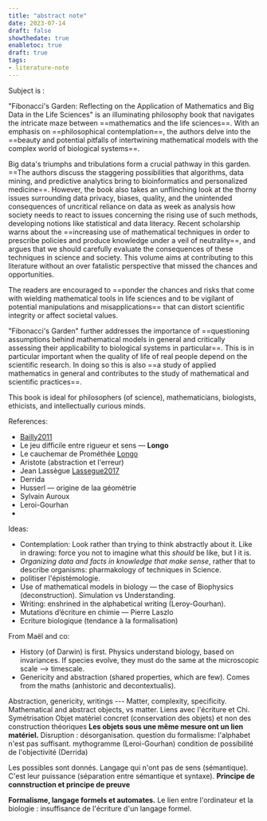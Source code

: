```yaml
---
title: "abstract note"
date: 2023-07-14
draft: false
showthedate: true
enabletoc: true
draft: true
tags:
- literature-note
---
```



Subject is :


"Fibonacci's Garden: Reflecting on the Application of Mathematics and Big Data in the Life Sciences" is an illuminating philosophy book that navigates the intricate maze between ==mathematics and the life sciences==. With an emphasis on ==philosophical contemplation==, the authors delve into the ==beauty and potential pitfalls of intertwining mathematical models with the complex world of biological systems==.  
  
Big data's triumphs and tribulations form a crucial pathway in this garden. ==The authors discuss the staggering possibilities that algorithms, data mining, and predictive analytics bring to bioinformatics and personalized medicine==. However, the book also takes an unflinching look at the thorny issues surrounding data privacy, biases, quality, and the unintended consequences of uncritical reliance on data as week as analysis how society needs to react to issues concerning the rising use of such methods, developing notions like statistical and data literacy. Recent scholarship warns about the ==increasing use of mathematical techniques in order to prescribe policies and produce knowledge under a veil of neutrality==, and argues that we should carefully evaluate the consequences of these techniques in science and society. This volume aims at contributing to this literature without an over fatalistic perspective that missed the chances and opportunities.  
  
The readers are encouraged to ==ponder the chances and risks that come with wielding mathematical tools in life sciences and to be vigilant of potential manipulations and misapplications== that can distort scientific integrity or affect societal values.  
  
"Fibonacci's Garden" further addresses the importance of ==questioning assumptions behind mathematical models in general and critically assessing their applicability to biological systems in particular==. This is in particular important when the quality of life of real people depend on the scientific research. In doing so this is also ==a study of applied mathematics in general and contributes to the study of mathematical and scientific practices==.  
  
This book is ideal for philosophers (of science), mathematicians, biologists, ethicists, and intellectually curious minds.

References: 
- [Bailly2011](reference/Bailly2011.md) 
- Le jeu difficile entre rigueur et sens — **Longo**
- Le cauchemar de Prométhée [Longo](reference/Longo.md)
- Aristote (abstraction et l'erreur)
- Jean Lassègue [Lassegue2017](reference/Lassegue2017.md) 
- Derrida 
- Husserl — origine de laa géométrie
- Sylvain Auroux 
- Leroi-Gourhan 
- 
Ideas: 
- Contemplation: Look rather than trying to think abstractly about it. Like in drawing: force you not to imagine what this *should* be like, but I it is. 
- *Organizing data and facts in knowledge that make sense*, rather that to describe organisms: pharmakology of techniques in Science. 
- politiser l'épistémologie.
- Use of mathematical models in biology — the case of Biophysics (deconstruction). Simulation vs Understanding.  
- Writing: enshrined in the alphabetical writing (Leroy-Gourhan).  
- Mutations d’écriture en chimie — Pierre Laszlo
- Ecriture biologique (tendance à la formalisation)

From Maël and co: 
- History (of Darwin) is first. Physics understand biology, based on invariances. If species evolve, they must do the same at the microscopic scale --> timescale. 
- Genericity and abstraction (shared properties, which are few). Comes from the maths (anhistoric and decontextualis). 


Abstraction, genericity, writings --- Matter, complexity, specificity. 
Mathematical and abstract objects, vs matter. 
Liens avec l'écriture et Chi.
Symétrisation
Objet matériel concret (conservation des objets) et non des construction théoriques
**Les objets sous une même mesure ont un lien matériel.** 
Disruption : désorganisation. 
question du formalisme: l'alphabet n'est pas suffisant. 
mythogramme  (Leroi-Gourhan)
condition de possibilité de l'objectivité (Derrida)

Les possibles sont donnés.
Langage qui n'ont pas de sens (sémantique). 
C'est leur puissance (séparation entre sémantique et syntaxe).
**Principe de connstruction et principe de preuve**


**Formalisme, langage formels et automates.** 
Le lien entre l'ordinateur et la biologie : insuffisance de l'écriture d'un langage formel. 




